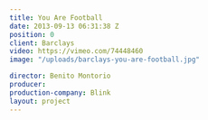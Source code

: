 ```yaml
---
title: You Are Football
date: 2013-09-13 06:31:38 Z
position: 0
client: Barclays
video: https://vimeo.com/74448460
image: "/uploads/barclays-you-are-football.jpg"

director: Benito Montorio
producer:
production-company: Blink
layout: project
---
```


